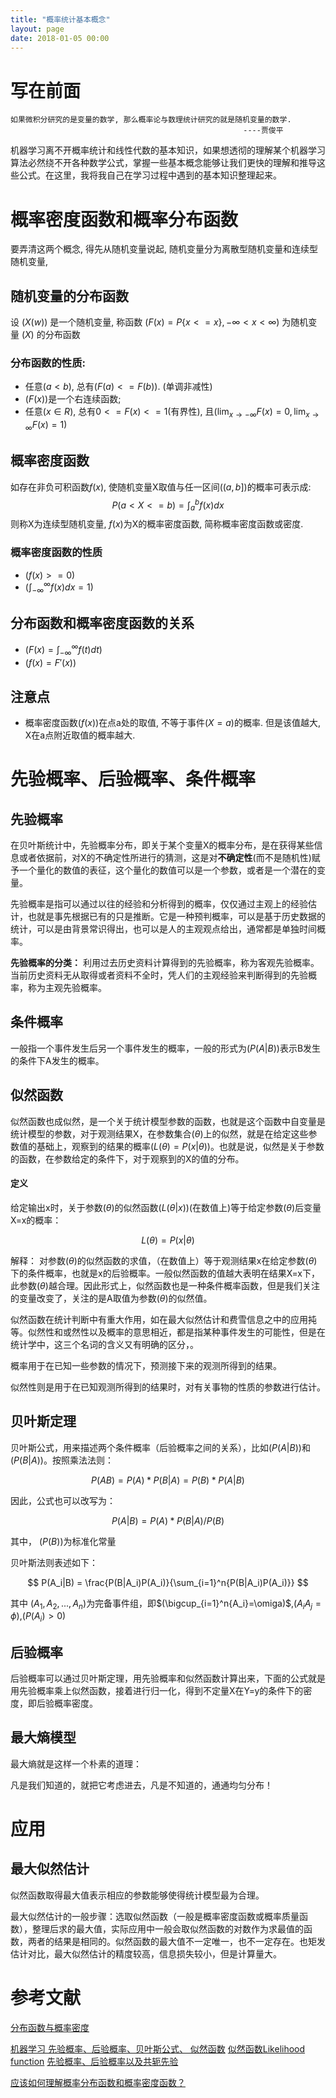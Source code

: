 ```yaml
---
title: "概率统计基本概念"
layout: page
date: 2018-01-05 00:00
---
```


# 写在前面
```
如果微积分研究的是变量的数学, 那么概率论与数理统计研究的就是随机变量的数学.
                                                    ----贾俊平
```
机器学习离不开概率统计和线性代数的基本知识，如果想透彻的理解某个机器学习算法必然绕不开各种数学公式，掌握一些基本概念能够让我们更快的理解和推导这些公式。在这里，我将我自己在学习过程中遇到的基本知识整理起来。

# 概率密度函数和概率分布函数
要弄清这两个概念, 得先从随机变量说起, 随机变量分为离散型随机变量和连续型随机变量, 
## 随机变量的分布函数
设 $(X(w))$ 是一个随机变量, 称函数 $(F(x)=P\{x<=x\}, -\infty<x<\infty)$ 为随机变量 $(X)$ 的分布函数
### 分布函数的性质:
- 任意$(a<b)$, 总有$(F(a)<=F(b))$. (单调非减性)
- $(F(x))$是一个右连续函数;
- 任意$(x\in R)$, 总有$0<=F(x)<=1$(有界性), 且$(\lim_{x\rightarrow-\infty}F(x)=0, \lim_{x\rightarrow\infty} F(x)=1)$

## 概率密度函数
如存在非负可积函数$f(x)$, 使随机变量X取值与任一区间$((a, b])$的概率可表示成:
$$
P(a<X <= b)=\int_{a}^bf(x)dx
$$
则称X为连续型随机变量, $f(x)$为X的概率密度函数, 简称概率密度函数或密度.
### 概率密度函数的性质
- $(f(x)>=0)$
- $(\int_{-\infty}^{\infty}f(x)dx = 1)$

## 分布函数和概率密度函数的关系
- $(F(x) = \int_{-\infty}^{\infty}f(t)dt)$
- $(f(x) = F'(x))$
## 注意点
- 概率密度函数$(f(x))$在点a处的取值, 不等于事件$({X=a})$的概率. 但是该值越大, X在a点附近取值的概率越大.



# 先验概率、后验概率、条件概率
## 先验概率

在贝叶斯统计中，先验概率分布，即关于某个变量X的概率分布，是在获得某些信息或者依据前，对X的不确定性所进行的猜测，这是对**不确定性**(而不是随机性)赋予一个量化的数值的表征，这个量化的数值可以是一个参数，或者是一个潜在的变量。

先验概率是指可以通过以往的经验和分析得到的概率，仅仅通过主观上的经验估计，也就是事先根据已有的只是推断。它是一种预判概率，可以是基于历史数据的统计，可以是由背景常识得出，也可以是人的主观观点给出，通常都是单独时间概率。

**先验概率的分类：**
利用过去历史资料计算得到的先验概率，称为客观先验概率。
当前历史资料无从取得或者资料不全时，凭人们的主观经验来判断得到的先验概率，称为主观先验概率。


## 条件概率
一般指一个事件发生后另一个事件发生的概率，一般的形式为$(P(A|B))$表示B发生的条件下A发生的概率。


## 似然函数
似然函数也成似然，是一个关于统计模型参数的函数，也就是这个函数中自变量是统计模型的参数，对于观测结果X，在参数集合$(\theta)$上的似然，就是在给定这些参数值的基础上，观察到的结果的概率$(L(\theta)=P(x|\theta))$。也就是说，似然是关于参数的函数，在参数给定的条件下，对于观察到的X的值的分布。

#### 定义
给定输出x时，关于参数$(\theta)$的似然函数$(L(\theta|x))$(在数值上)等于给定参数$(\theta)$后变量X=x的概率：

$$L(\theta)=P(x|\theta)$$

解释：
对参数$(\theta)$的似然函数的求值，（在数值上）等于观测结果x在给定参数$(\theta)$下的条件概率，也就是x的后验概率。一般似然函数的值越大表明在结果X=x下，此参数$(\theta)$越合理。因此形式上，似然函数也是一种条件概率函数，但是我们关注的变量改变了，关注的是A取值为参数$(\theta)$的似然值。

似然函数在统计判断中有重大作用，如在最大似然估计和费雪信息之中的应用扽等。似然性和或然性以及概率的意思相近，都是指某种事件发生的可能性，但是在统计学中，这三个名词的含义又有明确的区分，。

概率用于在已知一些参数的情况下，预测接下来的观测所得到的结果。

似然性则是用于在已知观测所得到的结果时，对有关事物的性质的参数进行估计。

## 贝叶斯定理
贝叶斯公式，用来描述两个条件概率（后验概率之间的关系），比如$(P(A|B))$和$(P(B|A))$。按照乘法法则：

$$
P(AB) = P(A)*P(B|A) = P(B)* P(A|B)
$$

因此，公式也可以改写为：

$$
P(A|B) = P(A)*P(B|A)/ P(B)
$$

其中， $(P(B))$为标准化常量

贝叶斯法则表述如下：

$$
P(A_i|B) = \frac{P(B|A_i)P(A_i)}{\sum_{i=1}^n{P(B|A_i)P(A_i)}}
$$

其中 $(A_1, A_2, ..., A_n)$为完备事件组，即$(\bigcup_{i=1}^n{A_i}=\omiga)$,$(A_iA_j=\phi)$,$(P(A_i)>0)$


## 后验概率
后验概率可以通过贝叶斯定理，用先验概率和似然函数计算出来，下面的公式就是用先验概率乘上似然函数，接着进行归一化，得到不定量X在Y=y的条件下的密度，即后验概率密度。

## 最大熵模型
最大熵就是这样一个朴素的道理：

凡是我们知道的，就把它考虑进去，凡是不知道的，通通均匀分布！



# 应用
## 最大似然估计
似然函数取得最大值表示相应的参数能够使得统计模型最为合理。

最大似然估计的一般步骤：选取似然函数（一般是概率密度函数或概率质量函数），整理后求的最大值，实际应用中一般会取似然函数的对数作为求最值的函数，两者的结果是相同的。似然函数的最大值不一定唯一，也不一定存在。也矩发估计对比，最大似然估计的精度较高，信息损失较小，但是计算量大。


# 参考文献
[分布函数与概率密度](https://wenku.baidu.com/view/c1a78c37b90d6c85ec3ac6b8.html)

[机器学习 先验概率、后验概率、贝叶斯公式、 似然函数](http://m.blog.csdn.net/SmellyKitty/article/details/49130173)
[似然函数Likelihood function](http://blog.csdn.net/sunlylorn/article/details/19610589)
[先验概率、后验概率以及共轭先验](http://blog.csdn.net/baimafujinji/article/details/51374202)

[应该如何理解概率分布函数和概率密度函数？](https://www.jianshu.com/p/b570b1ba92bb)
[]()







